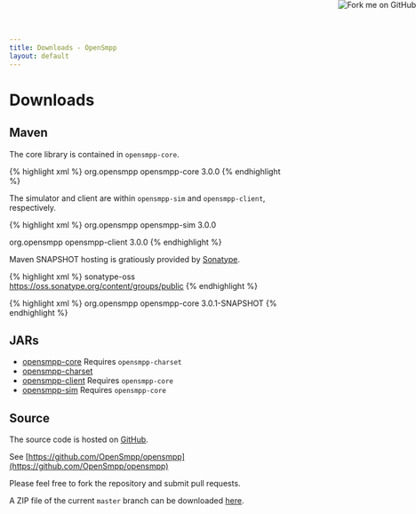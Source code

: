 ```yaml
---
title: Downloads - OpenSmpp
layout: default
---
```


<a href="https://github.com/OpenSmpp/opensmpp">
	<img style="position: absolute; top: 0; right: 0; border: 0;" src="https://s3.amazonaws.com/github/ribbons/forkme_right_red_aa0000.png" alt="Fork me on GitHub">
</a>

# Downloads

## Maven

The core library is contained in `opensmpp-core`.

{% highlight xml %}
<dependency>
	<groupId>org.opensmpp</groupId>
	<artifactId>opensmpp-core</artifactId>
	<version>3.0.0</version>
</dependency>
{% endhighlight %}

The simulator and client are within `opensmpp-sim` and `opensmpp-client`, respectively.

{% highlight xml %}
<dependency>
	<groupId>org.opensmpp</groupId>
	<artifactId>opensmpp-sim</artifactId>
	<version>3.0.0</version>
</dependency>

<dependency>
	<groupId>org.opensmpp</groupId>
	<artifactId>opensmpp-client</artifactId>
	<version>3.0.0</version>
</dependency>
{% endhighlight %}

Maven SNAPSHOT hosting is gratiously provided by [Sonatype](http://www.sonatype.com).

{% highlight xml %}
<repository>
	<id>sonatype-oss</id>
	<url>https://oss.sonatype.org/content/groups/public</url>
</repository>
{% endhighlight %}

{% highlight xml %}
<dependency>
	<groupId>org.opensmpp</groupId>
	<artifactId>opensmpp-core</artifactId>
	<version>3.0.1-SNAPSHOT</version>
</dependency>
{% endhighlight %}

## JARs

 *  [opensmpp-core](https://repo1.maven.org/maven2/org/opensmpp/opensmpp-core/3.0.0/opensmpp-core-3.0.0.jar)
    Requires `opensmpp-charset`
 *  [opensmpp-charset](https://repo1.maven.org/maven2/org/opensmpp/opensmpp-charset/3.0.0/opensmpp-charset-3.0.0.jar)
 *  [opensmpp-client](https://repo1.maven.org/maven2/org/opensmpp/opensmpp-client/3.0.0/opensmpp-client-3.0.0.jar)
    Requires `opensmpp-core`
 *  [opensmpp-sim](https://repo1.maven.org/maven2/org/opensmpp/opensmpp-sim/3.0.0/opensmpp-3.0.0.jar)
    Requires `opensmpp-core`

## Source

The source code is hosted on [GitHub](https://github.com).

See [https://github.com/OpenSmpp/opensmpp](https://github.com/OpenSmpp/opensmpp)

Please feel free to fork the repository and submit pull requests.

A ZIP file of the current `master` branch can be downloaded
[here](https://github.com/OpenSmpp/opensmpp/archive/master.zip).

